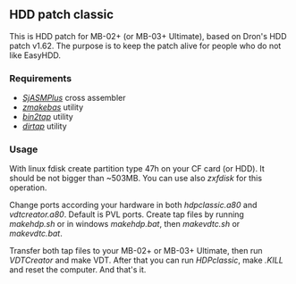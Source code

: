 ## HDD patch classic

This is HDD patch for MB-02+ (or MB-03+ Ultimate), based on Dron's HDD patch v1.62. The purpose is to keep the patch alive for people who do not like EasyHDD.

### Requirements

- _[SjASMPlus](https://github.com/z00m128/sjasmplus/releases)_ cross assembler
- _[zmakebas](https://github.com/z00m128/zmakebas)_ utility
- _[bin2tap](https://sourceforge.net/projects/zxspectrumutils/)_ utility
- _[dirtap](https://sourceforge.net/projects/zxspectrumutils/)_ utility

### Usage
With linux fdisk create partition type 47h on your CF card (or HDD). It should be not bigger than ~503MB. You can use also _zxfdisk_ for this operation.

Change ports according your hardware in both _hdpclassic.a80_ and _vdtcreator.a80_. Default is PVL ports. Create tap files by running _makehdp.sh_ or in windows _makehdp.bat_, then _makevdtc.sh_ or _makevdtc.bat_.

Transfer both tap files to your MB-02+ or MB-03+ Ultimate, then run _VDTCreator_ and make VDT. After that you can run _HDPclassic_, make _.KILL_ and reset the computer. And that's it.
